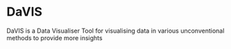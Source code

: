 # DaVIS
 DaVIS is a Data Visualiser Tool for visualising data in various unconventional methods to provide more insights
